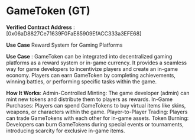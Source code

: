 # GameToken (GT)
**Verified Contract Address** : [0x06aD8827Ce71639F0FaE85909EfACC333a3EFE68]

**Use Case**
Reward System for Gaming Platforms

**Use Case** : GameToken can be integrated into decentralized gaming platforms as a reward system or in-game currency. It provides a seamless way for game developers to incentivize players and create an in-game economy. Players can earn GameToken by completing achievements, winning battles, or performing specific tasks within the game.

**How It Works**:
Admin-Controlled Minting: The game developer (admin) can mint new tokens and distribute them to players as rewards.
In-Game Purchases: Players can spend GameTokens to buy virtual items like skins, weapons, or characters within the game.
Player-to-Player Trading: Players can trade GameTokens with each other for in-game assets.
Token Burning: Developers can burn GameTokens during special events or tournaments, introducing scarcity for exclusive in-game items.

